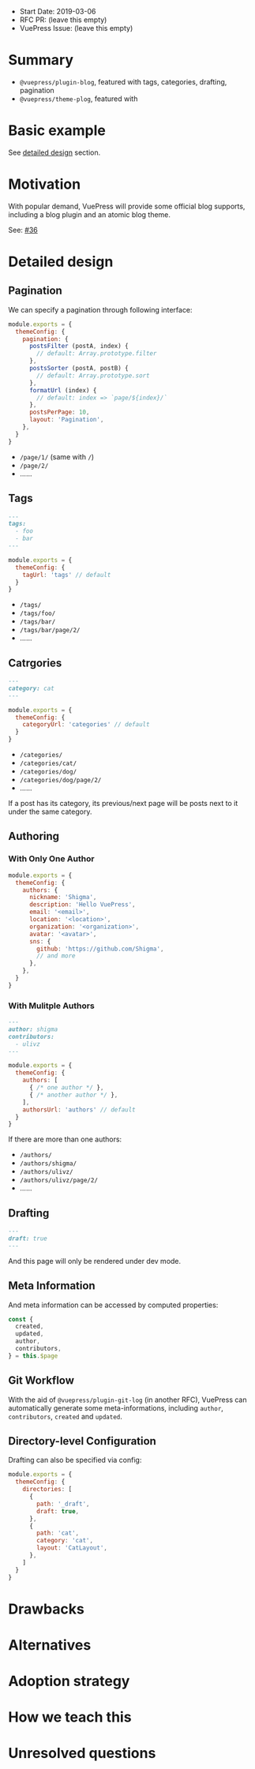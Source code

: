 - Start Date: 2019-03-06
- RFC PR: (leave this empty)
- VuePress Issue: (leave this empty)

# Summary

- `@vuepress/plugin-blog`, featured with tags, categories, drafting, pagination
- `@vuepress/theme-plog`, featured with

# Basic example

See [detailed design](#detailed-design) section.

# Motivation

With popular demand, VuePress will provide some official blog supports, including a blog plugin and an atomic blog theme.

See: [#36](https://github.com/vuejs/vuepress/issues/36)

# Detailed design

## Pagination

We can specify a pagination through following interface:

```js
module.exports = {
  themeConfig: {
    pagination: {
      postsFilter (postA, index) {
        // default: Array.prototype.filter
      },
      postsSorter (postA, postB) {
        // default: Array.prototype.sort
      },
      formatUrl (index) {
        // default: index => `page/${index}/`
      },
      postsPerPage: 10,
      layout: 'Pagination',
    },
  }
}
```

- `/page/1/` (same with `/`)
- `/page/2/`
- ......

## Tags

```md
---
tags:
  - foo
  - bar
---
```

```js
module.exports = {
  themeConfig: {
    tagUrl: 'tags' // default
  }
}
```

- `/tags/`
- `/tags/foo/`
- `/tags/bar/`
- `/tags/bar/page/2/`
- ......

## Catrgories

```md
---
category: cat
---
```

```js
module.exports = {
  themeConfig: {
    categoryUrl: 'categories' // default
  }
}
```

- `/categories/`
- `/categories/cat/`
- `/categories/dog/`
- `/categories/dog/page/2/`
- ......

If a post has its category, its previous/next page will be posts next to it under the same category.

## Authoring

### With Only One Author

```js
module.exports = {
  themeConfig: {
    authors: {
      nickname: 'Shigma',
      description: 'Hello VuePress',
      email: '<email>',
      location: '<location>',
      organization: '<organization>',
      avatar: '<avatar>',
      sns: {
        github: 'https://github.com/Shigma',
        // and more
      },
    },
  }
}
```

### With Mulitple Authors

```md
---
author: shigma
contributors:
  - ulivz
---
```

```js
module.exports = {
  themeConfig: {
    authors: [
      { /* one author */ },
      { /* another author */ },
    ],
    authorsUrl: 'authors' // default
  }
}
```

If there are more than one authors:

- `/authors/`
- `/authors/shigma/`
- `/authors/ulivz/`
- `/authors/ulivz/page/2/`
- ......

## Drafting

```md
---
draft: true
---
```

And this page will only be rendered under dev mode.

## Meta Information

And meta information can be accessed by computed properties:

```js
const {
  created,
  updated,
  author,
  contributors,
} = this.$page
```

## Git Workflow

With the aid of `@vuepress/plugin-git-log` (in another RFC), VuePress can automatically generate some meta-informations, including `author`, `contributors`, `created` and `updated`.

## Directory-level Configuration

Drafting can also be specified via config:

```js
module.exports = {
  themeConfig: {
    directories: [
      {
        path: '_draft',
        draft: true,
      },
      {
        path: 'cat',
        category: 'cat',
        layout: 'CatLayout',
      },
    ]
  }
}
```

# Drawbacks



# Alternatives



# Adoption strategy



# How we teach this



# Unresolved questions


